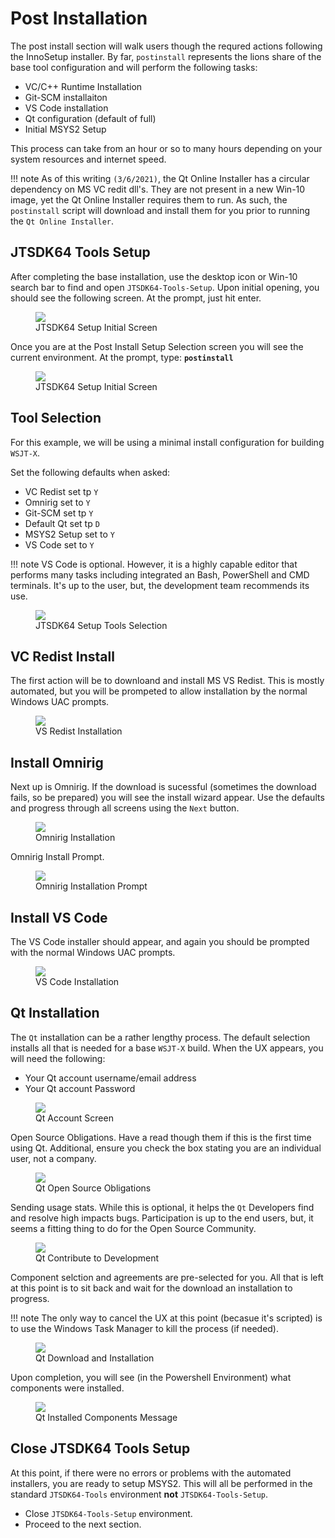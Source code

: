 # Post Installation

The post install section will walk users though the requred actions following the InnoSetup installer. By far, `postinstall` represents the lions share of the base tool configuration and will perform the following tasks:

- VC/C++ Runtime Installation
- Git-SCM installaiton
- VS Code installation
- Qt configuration (default of full)
- Initial MSYS2 Setup

This process can take from an hour or so to many hours depending on your system resources and internet speed. 

!!! note
    As of this writing `(3/6/2021)`, the Qt Online Installer has a circular dependency on MS VC redit dll's. They are not present in a new Win-10 image, yet the Qt Online Installer requires them to run. As such, the `postinstall` script will download and install them for you prior to running the `Qt Online Installer`.

## JTSDK64 Tools Setup

After completing the base installation, use the desktop icon or Win-10 search bar to find and open `JTSDK64-Tools-Setup`. Upon initial opening, you should see the following screen. At the prompt, just hit enter.

<figure>
  <img src="../images/3-Run-Setup-2.PNG" width=auto />
  <figcaption>JTSDK64 Setup Initial Screen</figcaption>
</figure>

Once you are at the Post Install Setup Selection screen you will see the current environment. At the prompt, type: **`postinstall`**

<figure>
  <img src="../images/3-Run-Setup-3.PNG" width=auto />
  <figcaption>JTSDK64 Setup Initial Screen</figcaption>
</figure>

## Tool Selection

For this example, we will be using a minimal install configuration for building `WSJT-X`. 

Set the following defaults when asked:

- VC Redist set tp `Y`
- Omnirig set to `Y`
- Git-SCM set tp `Y`
- Default Qt set tp `D`
- MSYS2 Setup set to `Y`
- VS Code set to `Y`

!!! note
    VS Code is optional. However, it is a highly capable editor that performs many tasks including integrated an Bash, PowerShell and CMD terminals. It's up to the user, but, the development team recommends its use.

<figure>
  <img src="../images/3-Run-Setup-4.PNG" width=auto />
  <figcaption>JTSDK64 Setup Tools Selection</figcaption>
</figure>

## VC Redist Install

The first action will be to downloand and install MS VS Redist. This is mostly automated, but you will be prompeted to allow installation by the normal Windows UAC prompts.

<figure>
  <img src="../images/3-Run-Setup-5.PNG" width=auto />
  <figcaption>VS Redist Installation</figcaption>
</figure>

## Install Omnirig

Next up is Omnirig. If the download is sucessful (sometimes the download fails, so be prepared) you will see the install wizard appear. Use the defaults and progress through all screens using the `Next` button.

<figure>
  <img src="../images/3-Run-Setup-6.PNG" width=auto />
  <figcaption>Omnirig Installation</figcaption>
</figure>

Omnirig Install Prompt.

<figure>
  <img src="../images/3-Run-Setup-7.PNG" width=auto />
  <figcaption>Omnirig Installation Prompt</figcaption>
</figure>

## Install VS Code

The VS Code installer should appear, and again you should be prompted with the normal Windows UAC prompts.

<figure>
  <img src="../images/3-Run-Setup-8.PNG" width=auto />
  <figcaption>VS Code Installation</figcaption>
</figure>


## Qt Installation

The `Qt` installation can be a rather lengthy process. The default selection installs all that is needed for a base `WSJT-X` build. When the UX appears, you will need the following:

- Your Qt account username/email address
- Your Qt account Password

<figure>
  <img src="../images/3-Run-Setup-9.PNG" width=auto />
  <figcaption>Qt Account Screen</figcaption>
</figure>

Open Source Obligations. Have a read though them if this is the first time using Qt. Additional, ensure you check the box stating you are an individual user, not a company.

<figure>
  <img src="../images/3-Run-Setup-10.PNG" width=auto />
  <figcaption>Qt Open Source Obligations</figcaption>
</figure>

Sending usage stats. While this is optional, it helps the `Qt` Developers find and resolve high impacts bugs. Participation is up to the end users, but, it seems a fitting thing to do for the Open Source Community.

<figure>
  <img src="../images/3-Run-Setup-11.PNG" width=auto />
  <figcaption>Qt Contribute to Development</figcaption>
</figure>

Component selction and agreements are pre-selected for you. All that is left at this point is to sit back and wait for the download an installation to progress.

!!! note
    The only way to cancel the UX at this point (becasue it's scripted) is to use the Windows Task Manager to kill the process (if needed).

<figure>
  <img src="../images/3-Run-Setup-12.PNG" width=auto />
  <figcaption>Qt Download and Installation</figcaption>
</figure>

Upon completion, you will see (in the Powershell Environment) what components were installed.

<figure>
  <img src="../images/3-Run-Setup-12a.PNG" width=auto />
  <figcaption>Qt Installed Components Message</figcaption>
</figure>


## Close JTSDK64 Tools Setup

At this point, if there were no errors or problems with the automated installers, you are ready to setup MSYS2. This will all be performed in the standard `JTSDK64-Tools` environment **not** `JTSDK64-Tools-Setup`.

- Close `JTSDK64-Tools-Setup` environment.
- Proceed to the next section.
